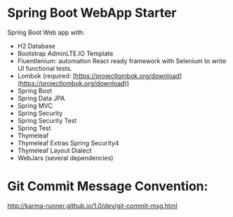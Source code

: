 # Spring Boot WebApp Starter
Spring Boot Web app with:
 - H2 Database
 - Bootstrap AdminLTE.IO Template
 - Fluentlenium: automation React ready framework with Selenium to write UI functional tests.
 - Lombok (required: [https://projectlombok.org/download](https://projectlombok.org/download))
 - Spring Boot
 - Spring Data JPA
 - Spring MVC
 - Spring Security
 - Spring Security Test
 - Spring Test
 - Thymeleaf
 - Thymeleaf Extras Spring Security4
 - Thymeleaf Layout Dialect
 - WebJars (several dependencies)

# Git Commit Message Convention:
http://karma-runner.github.io/1.0/dev/git-commit-msg.html

